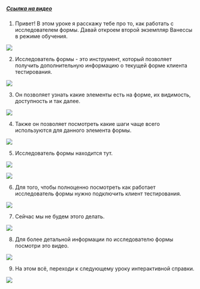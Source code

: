 ﻿##### [Ссылка на видео](https://youtu.be/eERYaIgb_Q0)

001. Привет! В этом уроке я расскажу тебе про то, как работать с исследователем формы. Давай откроем второй экземпляр Ванессы в режиме обучения.

![](https://vanessa-files.do.bit-erp.ru/Doc/1.2.041.1/MD/Глава05/images/000_КакРаботаетИсследовательФормы.png)

002. Исследователь формы - это инструмент, который позволяет получить дополнительную информацию о текущей форме клиента тестирования.

![](https://vanessa-files.do.bit-erp.ru/Doc/1.2.041.1/MD/Глава05/images/001_КакРаботаетИсследовательФормы.png)

003. Он позволяет узнать какие элементы есть на форме, их видимость, доступность и так далее.

![](https://vanessa-files.do.bit-erp.ru/Doc/1.2.041.1/MD/Глава05/images/002_КакРаботаетИсследовательФормы.png)

004. Также он позволяет посмотреть какие шаги чаще всего используются для данного элемента формы.

![](https://vanessa-files.do.bit-erp.ru/Doc/1.2.041.1/MD/Глава05/images/003_КакРаботаетИсследовательФормы.png)

005. Исследователь формы находится тут.

![](https://vanessa-files.do.bit-erp.ru/Doc/1.2.041.1/MD/Глава05/images/007_КакРаботаетИсследовательФормы.png)



![](https://vanessa-files.do.bit-erp.ru/Doc/1.2.041.1/MD/Глава05/images/016_КакРаботаетИсследовательФормы.png)

006. Для того, чтобы полноценно посмотреть как работает исследователь формы нужно подключить клиент тестирования.

![](https://vanessa-files.do.bit-erp.ru/Doc/1.2.041.1/MD/Глава05/images/025_КакРаботаетИсследовательФормы.png)

007. Сейчас мы не будем этого делать.

![](https://vanessa-files.do.bit-erp.ru/Doc/1.2.041.1/MD/Глава05/images/026_КакРаботаетИсследовательФормы.png)

008. Для более детальной информации по исследователю формы посмотри это видео.

![](https://vanessa-files.do.bit-erp.ru/Doc/1.2.041.1/MD/Глава05/images/027_КакРаботаетИсследовательФормы.png)

009. На этом всё, переходи к следующему уроку интерактивной справки.

![](https://vanessa-files.do.bit-erp.ru/Doc/1.2.041.1/MD/Глава05/images/028_КакРаботаетИсследовательФормы.png)
